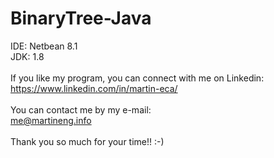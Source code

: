 # BinaryTree-Java
 IDE: Netbean 8.1<br />
 JDK: 1.8<br />
 <br />
 If you like my program, you can connect with me on Linkedin:<br />
 https://www.linkedin.com/in/martin-eca/<br />
 <br />
 You can contact me by my e-mail:<br />
 me@martineng.info<br />
 <br />
 Thank you so much for your time!! :-)<br />

